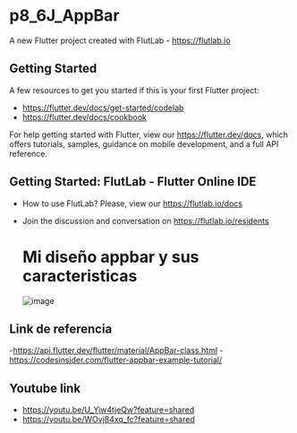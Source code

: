 # p8_6J_AppBar

A new Flutter project created with FlutLab - https://flutlab.io

## Getting Started

A few resources to get you started if this is your first Flutter project:

- https://flutter.dev/docs/get-started/codelab
- https://flutter.dev/docs/cookbook

For help getting started with Flutter, view our
https://flutter.dev/docs, which offers tutorials,
samples, guidance on mobile development, and a full API reference.

## Getting Started: FlutLab - Flutter Online IDE

- How to use FlutLab? Please, view our https://flutlab.io/docs
- Join the discussion and conversation on https://flutlab.io/residents

  # Mi diseño appbar y sus caracteristicas
  ![image](https://github.com/DDOrozco17/mi_appbar_6J/assets/143548028/63d38311-7ca6-42ba-8340-853927b775a7)

## Link de referencia
-https://api.flutter.dev/flutter/material/AppBar-class.html
-https://codesinsider.com/flutter-appbar-example-tutorial/
## Youtube link
- https://youtu.be/U_Yiw4tjeQw?feature=shared
- https://youtu.be/WOvj84xq_fc?feature=shared

